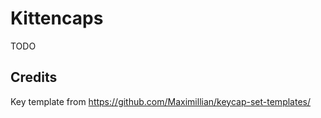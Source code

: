 # Kittencaps

TODO

## Credits
Key template from https://github.com/Maximillian/keycap-set-templates/